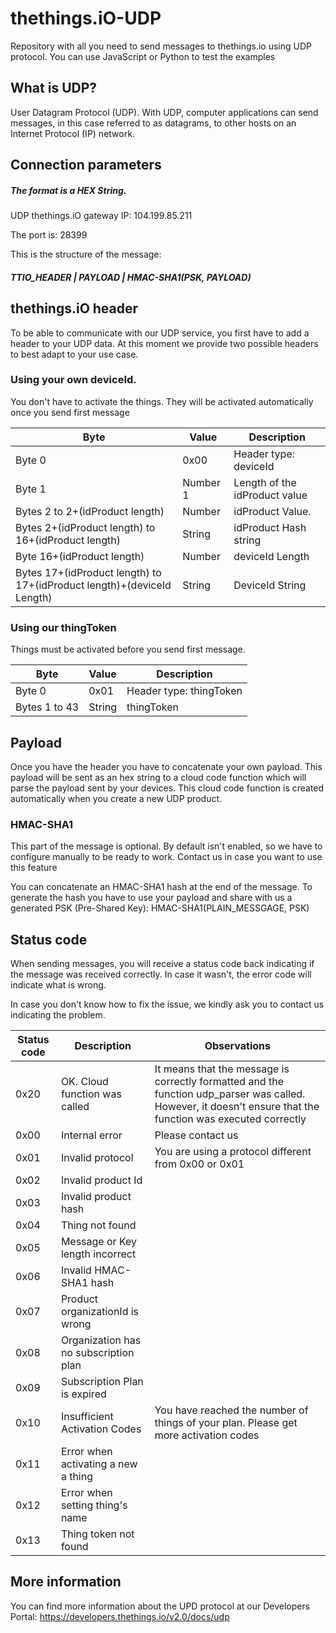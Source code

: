 # thethings.iO-UDP
Repository with all you need to send messages to thethings.io using UDP protocol. You can use JavaScript or Python to test the examples

## What is UDP?

User Datagram Protocol (UDP). With UDP, computer applications can send messages, in this case referred to as datagrams, to other hosts on an Internet Protocol (IP) network.

## Connection parameters

##### The format is a HEX String.

UDP thethings.iO gateway IP: 104.199.85.211

The port is: 28399

This is the structure of the message:

##### TTIO_HEADER | PAYLOAD | HMAC-SHA1(PSK, PAYLOAD) 

## thethings.iO header

To be able to communicate with our UDP service, you first have to add a header to your UDP data. At this moment we provide two possible headers to best adapt to your use case.

### Using your own deviceId.

You don't have to activate the things. They will be activated automatically once you send first message

| Byte | Value | Description |
| ------------- | ------------- |------|
Byte 0 | 0x00 | Header type: deviceId
Byte 1 | Number 1 | Length of the idProduct value
Bytes 2 to 2+(idProduct length) | Number | idProduct Value.
Bytes 2+(idProduct length) to 16+(idProduct length) | String | idProduct Hash string
Byte 16+(idProduct length) | Number | deviceId Length | 
Bytes 17+(idProduct length) to 17+(idProduct length)+(deviceId Length) | String | DeviceId String

### Using our thingToken

Things must be activated before you send first message.

| Byte | Value | Description |
| ------------- | ------------- |------|
Byte 0 | 0x01 | Header type: thingToken
Bytes 1 to 43 | String| thingToken

## Payload

Once you have the header you have to concatenate your own payload. This payload will be sent as an hex string to a cloud code function which will parse the payload sent by your devices. This cloud code function is created automatically when you create a new UDP product.

### HMAC-SHA1

This part of the message is optional. By default isn't enabled, so we have to configure manually to be ready to work. Contact us in case you want to use this feature

You can concatenate an HMAC-SHA1 hash at the end of the message. To generate the hash you have to use your payload and share with us a generated PSK (Pre-Shared Key): HMAC-SHA1(PLAIN_MESSGAGE, PSK)


## Status code

When sending messages, you will receive a status code back indicating if the message was received correctly. In case it wasn't, the error code will indicate what is wrong.

In case you don't know how to fix the issue, we kindly ask you to contact us indicating the problem.

| Status code | Description | Observations |
| ------------- | ------------- |------|
|0x20 |	OK. Cloud function was called | It means that the message is correctly formatted and the function udp_parser was called. However, it doesn't ensure that the function was executed correctly |
|0x00 |	Internal error | Please contact us |
|0x01 |	Invalid protocol | You are using a protocol different from 0x00 or 0x01 |
|0x02 |	Invalid product Id | |
|0x03 |	Invalid product hash | |
|0x04 |	Thing not found | |
|0x05 |	Message or Key length incorrect | |
|0x06 |	Invalid HMAC-SHA1 hash | |
|0x07 |	Product organizationId is wrong | |
|0x08 |	Organization has no subscription plan| |
|0x09 |	Subscription Plan is expired | |
|0x10 |	Insufficient Activation Codes | You have reached the number of things of your plan. Please get more activation codes |
|0x11 |	Error when activating a new a thing| |
|0x12 |	Error when setting thing's name | |
|0x13 |	Thing token not found | |


## More information

You can find more information about the UPD protocol at our Developers Portal: https://developers.thethings.io/v2.0/docs/udp
